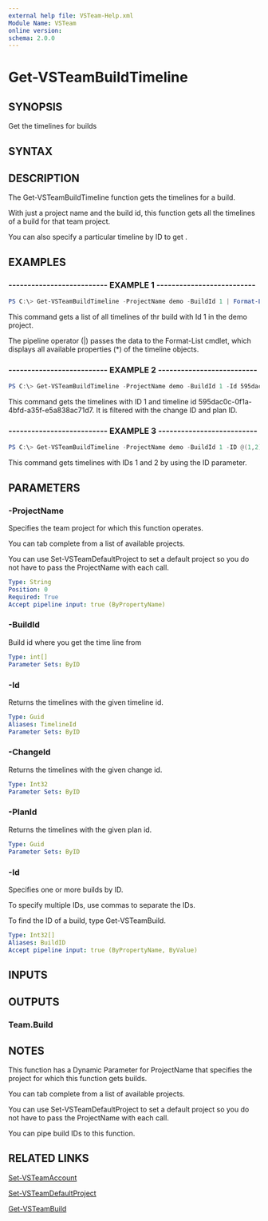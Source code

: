 ```yaml
---
external help file: VSTeam-Help.xml
Module Name: VSTeam
online version:
schema: 2.0.0
---
```


# Get-VSTeamBuildTimeline

## SYNOPSIS

Get the timelines for builds

## SYNTAX

## DESCRIPTION

The Get-VSTeamBuildTimeline function gets the timelines for a build.

With just a project name and the build id, this function gets all the timelines of a build for that team project.

You can also specify a particular timeline by ID to get .

## EXAMPLES

### -------------------------- EXAMPLE 1 --------------------------

```PowerShell
PS C:\> Get-VSTeamBuildTimeline -ProjectName demo -BuildId 1 | Format-List *
```

This command gets a list of all timelines of thr build with Id 1 in the demo project.

The pipeline operator (|) passes the data to the Format-List cmdlet, which
displays all available properties (*) of the timeline objects.

### -------------------------- EXAMPLE 2 --------------------------

```PowerShell
PS C:\> Get-VSTeamBuildTimeline -ProjectName demo -BuildId 1 -Id 595dac0c-0f1a-4bfd-a35f-e5a838ac71d7 -ChangeId 2 -PlanId 356de525-47a9-4251-80c6-d3849a9d6382
```

This command gets the timelines with ID 1 and timeline id 595dac0c-0f1a-4bfd-a35f-e5a838ac71d7. It is filtered with the change ID and plan ID.

### -------------------------- EXAMPLE 3 --------------------------

```PowerShell
PS C:\> Get-VSTeamBuildTimeline -ProjectName demo -BuildId 1 -ID @(1,2)
```

This command gets timelines with IDs 1 and 2 by using the ID parameter.

## PARAMETERS

### -ProjectName

Specifies the team project for which this function operates.

You can tab complete from a list of available projects.

You can use Set-VSTeamDefaultProject to set a default project so
you do not have to pass the ProjectName with each call.

```yaml
Type: String
Position: 0
Required: True
Accept pipeline input: true (ByPropertyName)
```

### -BuildId

Build id where you get the time line from

```yaml
Type: int[]
Parameter Sets: ByID
```

### -Id

Returns the timelines with the given timeline id.

```yaml
Type: Guid
Aliases: TimelineId
Parameter Sets: ByID
```

### -ChangeId

Returns the timelines with the given change id.

```yaml
Type: Int32
Parameter Sets: ByID
```

### -PlanId

Returns the timelines with the given plan id.

```yaml
Type: Guid
Parameter Sets: ByID
```

### -Id

Specifies one or more builds by ID.

To specify multiple IDs, use commas to separate the IDs.

To find the ID of a build, type Get-VSTeamBuild.

```yaml
Type: Int32[]
Aliases: BuildID
Accept pipeline input: true (ByPropertyName, ByValue)
```

## INPUTS

## OUTPUTS

### Team.Build

## NOTES

This function has a Dynamic Parameter for ProjectName that specifies the project for which this function gets builds.

You can tab complete from a list of available projects.

You can use Set-VSTeamDefaultProject to set a default project so you do not have to pass the ProjectName with each call.

You can pipe build IDs to this function.

## RELATED LINKS

[Set-VSTeamAccount](Set-VSTeamAccount.md)

[Set-VSTeamDefaultProject](Set-VSTeamDefaultProject.md)

[Get-VSTeamBuild](Get-VSTeamBuild.md)
